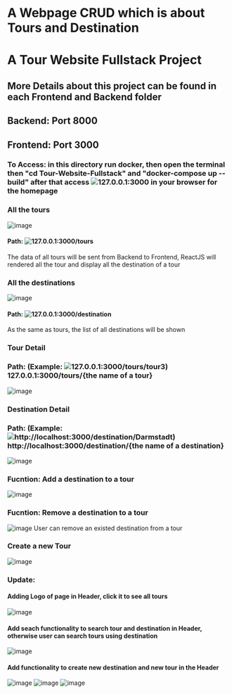 # A Webpage CRUD which is about Tours and Destination
# A Tour Website Fullstack Project 
## More Details about this project can be found in each Frontend and Backend folder
## Backend: Port 8000 
## Frontend: Port 3000
### To Access: in this directory run docker, then open the terminal then "cd Tour-Website-Fullstack" and "docker-compose up --build" after that access ![127.0.0.1:3000](127.0.0.1:3000) in your browser for the homepage
### All the tours 
![image](https://github.com/dangminh214/Tour-Website-Fullstack/assets/51837721/689b00f0-9b5a-4ba3-a255-f1d4a58b1750)

#### Path: ![127.0.0.1:3000/tours](127.0.0.1:3000/tours)
The data of all tours will be sent from Backend to Frontend, ReactJS will rendered all the tour and display all the destination of a tour

### All the destinations
![image](https://github.com/dangminh214/Tour-Website-Fullstack/assets/51837721/3455d4d0-a41d-4ef5-bde3-fa49bf9c1088)

#### Path: ![127.0.0.1:3000/destination](127.0.0.1:3000/destination)
As the same as tours, the list of all destinations will be shown

### Tour Detail
### Path: (Example: ![127.0.0.1:3000/tours/tour3](127.0.0.1:3000/tours/tour3))  127.0.0.1:3000/tours/{the name of a tour}
![image](https://github.com/dangminh214/Tour-Website-Fullstack/assets/51837721/d9923353-2d11-4ae0-b9d6-70b774cea841)

### Destination Detail
### Path: (Example: ![http://localhost:3000/destination/Darmstadt](http://localhost:3000/destination/Darmstadt))  http://localhost:3000/destination/{the name of a destination}
![image](https://github.com/dangminh214/Tour-Website-Fullstack/assets/51837721/713ac495-de4f-4d45-838e-99bdd88223b2)

### Fucntion: Add a destination to a tour 
![image](https://github.com/dangminh214/Tour-Website-Fullstack/assets/51837721/2304a237-d45b-4d95-a00f-6561300fd374)

### Fucntion: Remove a destination to a tour 
![image](https://github.com/dangminh214/Tour-Website-Fullstack/assets/51837721/c6dd5657-a037-4bd0-aa71-a12b04fd759b)
User can remove an existed destination from a tour

### Create a new Tour
![image](https://github.com/dangminh214/Tour-Website-Fullstack/assets/51837721/4f846cca-4a5e-4c1b-85bc-720d83fda331)

### Update: 
#### Adding Logo of page in Header, click it to see all tours 
![image](https://github.com/dangminh214/Tour-Website-Fullstack/assets/51837721/fa64be23-7f6b-44c8-a1f1-d6e2585f6dde)

#### Add seach functionality to search tour and destination in Header, otherwise user can search tours using destination
![image](https://github.com/dangminh214/Tour-Website-Fullstack/assets/51837721/b6e58c90-f8b1-431b-a7df-11d5121f4fbe)

#### Add functionality to create new destination and new tour in the Header
![image](https://github.com/dangminh214/Tour-Website-Fullstack/assets/51837721/a2689bf5-71a8-48f2-bb61-8a1b0b930117)
![image](https://github.com/dangminh214/Tour-Website-Fullstack/assets/51837721/4da4cb82-3d2b-44cc-96ef-86b48100746d)
![image](https://github.com/dangminh214/Tour-Website-Fullstack/assets/51837721/0eaef729-5ef9-4295-9497-3931edf70a3b)








